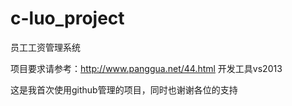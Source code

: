 c-luo_project
=============
员工工资管理系统

项目要求请参考：http://www.panggua.net/44.html
开发工具vs2013

这是我首次使用github管理的项目，同时也谢谢各位的支持
